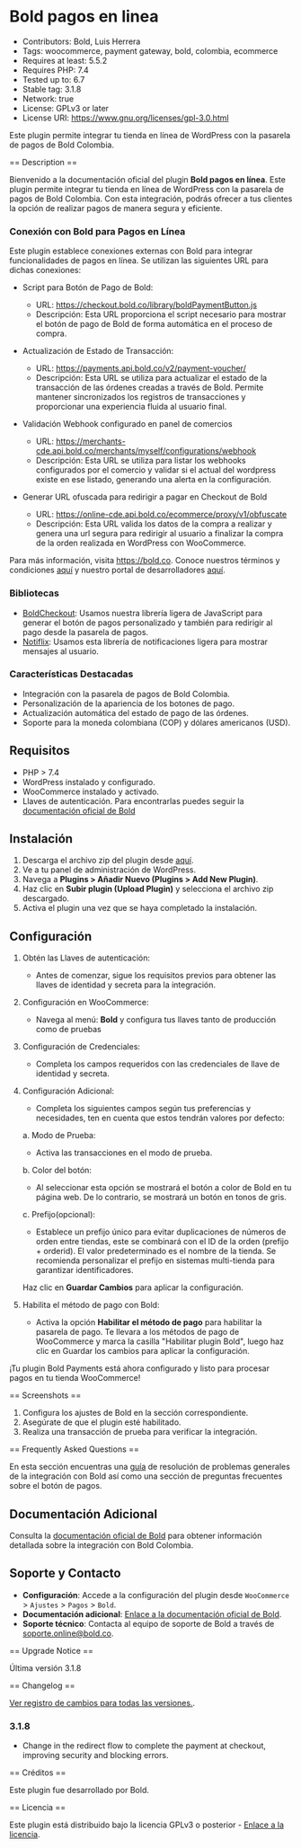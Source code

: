 # Bold pagos en linea

- Contributors: Bold, Luis Herrera
- Tags: woocommerce, payment gateway, bold, colombia, ecommerce
- Requires at least: 5.5.2
- Requires PHP: 7.4
- Tested up to: 6.7
- Stable tag: 3.1.8
- Network: true
- License: GPLv3 or later
- License URI: https://www.gnu.org/licenses/gpl-3.0.html

Este plugin permite integrar tu tienda en línea de WordPress con la pasarela de pagos de Bold Colombia.

== Description ==

Bienvenido a la documentación oficial del plugin **Bold pagos en línea**. Este plugin permite integrar tu tienda en línea de WordPress con la pasarela de pagos de Bold Colombia. Con esta integración, podrás ofrecer a tus clientes la opción de realizar pagos de manera segura y eficiente.

### Conexión con Bold para Pagos en Línea

Este plugin establece conexiones externas con Bold para integrar funcionalidades de pagos en línea. Se utilizan las siguientes URL para dichas conexiones:

- Script para Botón de Pago de Bold:
  - URL: https://checkout.bold.co/library/boldPaymentButton.js
  - Descripción: Esta URL proporciona el script necesario para mostrar el botón de pago de Bold de forma automática en el proceso de compra.

- Actualización de Estado de Transacción:
  - URL: https://payments.api.bold.co/v2/payment-voucher/
  - Descripción: Esta URL se utiliza para actualizar el estado de la transacción de las órdenes creadas a través de Bold. Permite mantener sincronizados los registros de transacciones y proporcionar una experiencia fluida al usuario final.

- Validación Webhook configurado en panel de comercios
   - URL: https://merchants-cde.api.bold.co/merchants/myself/configurations/webhook
   - Descripción: Esta URL se utiliza para listar los webhooks configurados por el comercio y validar si el actual del wordpress existe en ese listado, generando una alerta en la configuración.

- Generar URL ofuscada para redirigir a pagar en Checkout de Bold
   - URL: https://online-cde.api.bold.co/ecommerce/proxy/v1/obfuscate
   - Descripción: Esta URL valida los datos de la compra a realizar y genera una url segura para redirigir al usuario a finalizar la compra de la orden realizada en WordPress con WooCommerce.

Para más información, visita https://bold.co. Conoce nuestros términos y condiciones [aquí](https://bold.co/legal) y nuestro portal de desarrolladores [aquí](https://developers.bold.co).

### Bibliotecas
- [BoldCheckout](https://developers.bold.co/pagos-en-linea/boton-de-pagos/integracion-manual/integracion-personalizada): Usamos nuestra librería ligera de JavaScript para generar el botón de pagos personalizado y también para redirigir al pago desde la pasarela de pagos.
- [Notiflix](https://github.com/notiflix/Notiflix): Usamos esta librería de notificaciones ligera para mostrar mensajes al usuario.

### Características Destacadas

- Integración con la pasarela de pagos de Bold Colombia.
- Personalización de la apariencia de los botones de pago.
- Actualización automática del estado de pago de las órdenes.
- Soporte para la moneda colombiana (COP) y dólares americanos (USD).

## Requisitos

- PHP > 7.4
- WordPress instalado y configurado.
- WooCommerce instalado y activado.
- Llaves de autenticación. Para encontrarlas puedes seguir la [documentación oficial de Bold](https://developers.bold.co/pagos-en-linea/llaves-de-integracion)

## Instalación

1. Descarga el archivo zip del plugin desde [aquí](https://developers.bold.co/pagos-en-linea/boton-de-pagos/plugins/wordpress).
2. Ve a tu panel de administración de WordPress.
3. Navega a **Plugins > Añadir Nuevo (Plugins > Add New Plugin)**.
4. Haz clic en **Subir plugin (Upload Plugin)** y selecciona el archivo zip descargado.
5. Activa el plugin una vez que se haya completado la instalación.

## Configuración

1. Obtén las Llaves de autenticación:
   - Antes de comenzar, sigue los requisitos previos para obtener las llaves de identidad y secreta para la integración.
2. Configuración en WooCommerce:
   - Navega al menú: **Bold** y configura tus llaves tanto de producción como de pruebas
3. Configuración de Credenciales:
   - Completa los campos requeridos con las credenciales de llave de identidad y secreta.
4. Configuración Adicional:

   - Completa los siguientes campos según tus preferencias y necesidades, ten en cuenta que estos tendrán valores por defecto:

   a. Modo de Prueba:

   - Activa las transacciones en el modo de prueba.

   b. Color del botón:

   - Al seleccionar esta opción se mostrará el botón a color de Bold en tu página web. De lo contrario, se mostrará un botón en tonos de gris.

   c. Prefijo(opcional):

   - Establece un prefijo único para evitar duplicaciones de números de orden entre tiendas, este se combinará con el ID de la orden (prefijo + orderid). El valor predeterminado es el nombre de la tienda. Se recomienda personalizar el prefijo en sistemas multi-tienda para garantizar identificadores.

    Haz clic en **Guardar Cambios** para aplicar la configuración.

5. Habilita el método de pago con Bold:
   - Activa la opción **Habilitar el método de pago** para habilitar la pasarela de pago. Te llevara a los métodos de pago de WooCommerce y marca la casilla "Habilitar plugin Bold", luego haz clic en Guardar los cambios para aplicar la configuración.

¡Tu plugin Bold Payments está ahora configurado y listo para procesar pagos en tu tienda WooCommerce!

== Screenshots ==

1. Configura los ajustes de Bold en la sección correspondiente.
2. Asegúrate de que el plugin esté habilitado.
3. Realiza una transacción de prueba para verificar la integración.

== Frequently Asked Questions ==

En esta sección encuentras una [guía](https://developers.bold.co/pagos-en-linea/boton-de-pagos/dudas-integracion) de resolución de problemas generales de la integración con Bold así como una sección de preguntas frecuentes sobre el botón de pagos.

## Documentación Adicional

Consulta la [documentación oficial de Bold](https://developers.bold.co/pagos-en-linea) para obtener información detallada sobre la integración con Bold Colombia.

## Soporte y Contacto

- **Configuración**: Accede a la configuración del plugin desde `WooCommerce` > `Ajustes` > `Pagos` > `Bold`.
- **Documentación adicional**: [Enlace a la documentación oficial de Bold](https://developers.bold.co/pagos-en-linea).
- **Soporte técnico**: Contacta al equipo de soporte de Bold a través de [soporte.online@bold.co](mailto:soporte.online@bold.co).

== Upgrade Notice ==

Última versión 3.1.8

== Changelog ==

[Ver registro de cambios para todas las versiones.](CHANGELOG.md).

### 3.1.8

- Change in the redirect flow to complete the payment at checkout, improving security and blocking errors.

== Créditos ==

Este plugin fue desarrollado por Bold.

== Licencia ==

Este plugin está distribuido bajo la licencia GPLv3 o posterior - [Enlace a la licencia](https://www.gnu.org/licenses/gpl-3.0.html).
